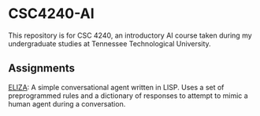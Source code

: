 # CSC4240-AI

This repository is for CSC 4240, an introductory AI course taken during my undergraduate studies at
Tennessee Technological University.

## Assignments
[ELIZA](<Project 01 - Eliza>): A simple conversational agent written in LISP. Uses a set of
preprogrammed rules and a dictionary of responses to attempt to mimic a human agent during a
conversation.
